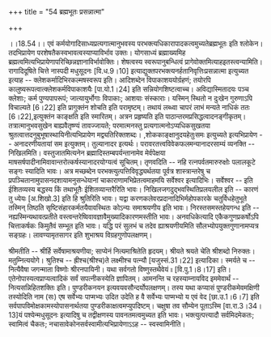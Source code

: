 +++
title = "54 ब्रह्मभूतः प्रसन्नात्मा"

+++
  
  
।।18.54।। एवं कर्मयोगादिसाध्यप्रत्यगात्मानुभवस्य
परभक्त्यधिकारापादकत्वमुच्यतेब्रह्मभूतः इति श्लोकेन। तदभिप्रायेण
परशेषतैकस्वभावत्वस्याप्याविर्भाव उक्तः। योगसाध्यं ब्रह्माख्यमिह
ब्रह्मत्वमित्यभिप्रायेणापरिच्छिन्नज्ञानाविर्भावोक्तिः। शेषत्वस्य
स्वरूपानुबन्धित्वं प्रागेवोक्तमित्याहइतस्त्वन्यामिति। रागादिदूषिते चित्ते
नास्पदी मधुसूदनः \[वि.ध.9।10\]
इत्याद्युक्तपरभक्त्यनर्हतानिवृत्तिःप्रसन्नात्मा इत्युच्यत इत्याह --
क्लेशकर्मादिभिरकल्मषस्वरूप इति। आदिशब्देन विपाकाशययोर्ग्रहणं; तयोरपि
कालुष्यरूपत्वात्क्लेशकर्मविपाकाशयैः \[पा.यो.1।24\] इति
सन्नियोगशिष्टत्वाच्च। अविद्यास्मितादयः पञ्च क्लेशाः; कर्म पुण्यपापरूपं;
जात्यायुर्भोगाः विपाकाः; आशयाः संस्काराः। यस्मिन् स्थितो न दुःखेन
गुरुणाऽपि विचाल्यते \[6।22\] इति प्रागुक्तंन शोचति इति परामृष्टम्। तथायं
लब्ध्वा चापरं लाभं मन्यते नाधिकं ततः \[6।22\],इत्युक्तंन काङ्क्षति इति
स्मारितम्। अत्रन प्रहृष्यति इति पाठान्तरमप्रसिद्धत्वादनङ्गीकृतम्।
तत्रात्मानुभवसुखेन बाह्यवैतृष्ण्यं तावज्जायते; परमात्मनस्तु
प्रत्यगात्मनोऽप्यधिकसुखतया श्रुतत्वात्तदनुबुभूषास्थायिनीत्यभिप्रायेण
मद्व्यतिरिक्तशब्दः। ,शोककाङ्क्षानुदयहेतुःसमः इत्युच्यते इत्यभिप्रायेण --
अनादरणीयतायां सम इत्युक्तम्। तुल्यानादर इत्यर्थः।
परावरतत्त्वविवेकफलमन्यानादरसाम्यं व्यनक्ति -- निखिलमिति। वस्तुजातमित्यनेन
ब्रह्मादिस्तम्बपर्यन्तानामेव मेर्वपेक्षया
माषसर्षपादीनामिवावान्तरोत्कर्षस्यानादरयोग्यत्वं सूचितम्। तृणवदिति -- नहि
रत्नपर्वतमारुरुक्षोः पलालकूटे सङ्गः स्यादिति भावः। अत्र मच्छब्देन
परभक्त्युत्पत्तिविवृद्ध्यर्थतया पूर्वत्र शास्त्रान्तरेषु च
प्रपञ्चितानामुपासनदशायामनुसन्धेयानां चाकाराणामभिप्रेतत्वमाहमयि सर्वेश्वर
इत्यादिभिः। सर्वेश्वर -- इति ईशितव्यस्य बद्धस्य किं तथाभूतैः
ईशितव्यान्तरैरिति भावः। निखिलजगदुद्भवस्थितिप्रलयलील इति -- कारणं तु
ध्येयः \[अ.शिखो.3\] इति हि श्रुतिरिति भावः। यद्वा
करणकलेवरप्रदानादिभिर्महोपकारके चतुर्विधहेतुभूते तस्मिन् तिष्ठति
सृष्टिसंहारकर्मतयैवावस्थितः कोऽन्यः समाश्रयणीय इति
भावः। निरस्तसमस्तहेयगन्ध इति -- नह्यस्मिन्यथावत्प्रतीते
वस्त्वन्तरेष्विवावज्ञावैमुख्यादिकारणमस्तीति भावः। अनवधिकेत्यादि
एकैकगुणप्रकर्षोऽपि चित्ताकर्षकः किमुतैवं सम्भूत इति भावः। यद्धि परं
सुलभं च तदेव ह्याश्रयणीयमिति सौलभ्योपयुक्तगुणानामप्यत्र
सङ्ग्रहः। लावण्यामृतसागर इति शुभाश्रय विग्रहगुणोपलक्षणम्।  
  
श्रीमतीति -- श्रीर्हि सर्वेषामाश्रयणीया; साप्येनं नित्यमाश्रितेति
हृदयम्। श्रीयते श्रयते चेति श्रीशब्दो निरुक्तः। मतुम्नित्ययोगे।
श्रुतिश्च -- ह्रीश्च(श्रीश्च)ते लक्ष्मीश्च पत्न्यौ \[यजुस्सं.31।22\]
इत्यादिका। स्मर्यते च -- नित्यैवैषा जगन्माता विष्णोः श्रीरनपायिनी। यथा
सर्वगतो विष्णुस्तथैवेयं ৷৷ \[वि.पु.1।8।17\] इति।
एतेनोपास्यत्वप्राप्यत्वादिकं सर्वं सपत्नीकस्येति ज्ञापितम्। आमनन्ति च
रहस्याम्नायविद इममेवार्थं -- नित्यसन्निहितशक्तिः इति। पुण्डरीकनयन
इत्यवयवसौन्दर्योपलक्षणम्। तस्य यथा कप्यासं पुण्डरीकमेवमक्षिणी तस्योदिति
नाम (सः) एष सर्वेभ्यः पाप्मभ्यः उदित उदेति ह वै सर्वेभ्यः पाप्मभ्यो य
एवं वेद \[छा.उ.1।6।7\] इति सर्वपापविमोक्षकामस्योपासनार्थतया
पुण्डरीकाक्षत्वमप्युपदिष्टम्। चक्षुषा तव सौम्येन पूताऽस्मि
\[वा.रा.3।34।13\]यं पश्येन्मधुसूदनः इत्यादिषु च तद्वीक्षणस्य
पावनतमत्वमुच्यत इति भावः। भक्त्युत्पत्त्यादौ सर्वमिदमेकतः; स्वामित्वं
चैकतः; नचासावेकोनसर्वस्वामीत्यभिप्रायेणाऽऽह -- स्वस्वामिनीति।  
  

